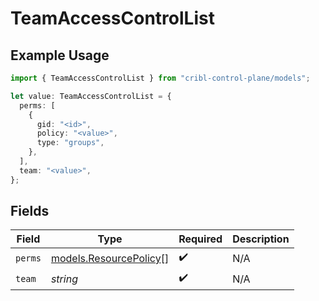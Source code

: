 # TeamAccessControlList

## Example Usage

```typescript
import { TeamAccessControlList } from "cribl-control-plane/models";

let value: TeamAccessControlList = {
  perms: [
    {
      gid: "<id>",
      policy: "<value>",
      type: "groups",
    },
  ],
  team: "<value>",
};
```

## Fields

| Field                                                  | Type                                                   | Required                                               | Description                                            |
| ------------------------------------------------------ | ------------------------------------------------------ | ------------------------------------------------------ | ------------------------------------------------------ |
| `perms`                                                | [models.ResourcePolicy](../models/resourcepolicy.md)[] | :heavy_check_mark:                                     | N/A                                                    |
| `team`                                                 | *string*                                               | :heavy_check_mark:                                     | N/A                                                    |